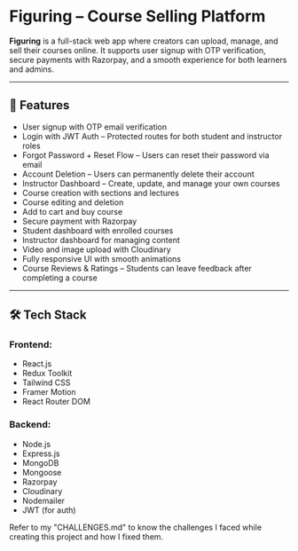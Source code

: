 # Figuring – Course Selling Platform

**Figuring** is a full-stack web app where creators can upload, manage, and sell their courses online. It supports user signup with OTP verification, secure payments with Razorpay, and a smooth experience for both learners and admins.

---

## 🚀 Features

- User signup with OTP email verification
- Login with JWT Auth – Protected routes for both student and instructor roles
- Forgot Password + Reset Flow – Users can reset their password via email
-  Account Deletion – Users can permanently delete their account
-  Instructor Dashboard – Create, update, and manage your own courses
- Course creation with sections and lectures
- Course editing and deletion
- Add to cart and buy course
- Secure payment with Razorpay
- Student dashboard with enrolled courses
- Instructor dashboard for managing content
- Video and image upload with Cloudinary
- Fully responsive UI with smooth animations
- Course Reviews & Ratings – Students can leave feedback after completing a course

---

## 🛠️ Tech Stack

### Frontend:
- React.js
- Redux Toolkit
- Tailwind CSS
- Framer Motion
- React Router DOM

### Backend:
- Node.js
- Express.js
- MongoDB
- Mongoose
- Razorpay
- Cloudinary
- Nodemailer
- JWT (for auth)

Refer to my "CHALLENGES.md" to know the challenges I faced while creating this project and how I fixed them.
